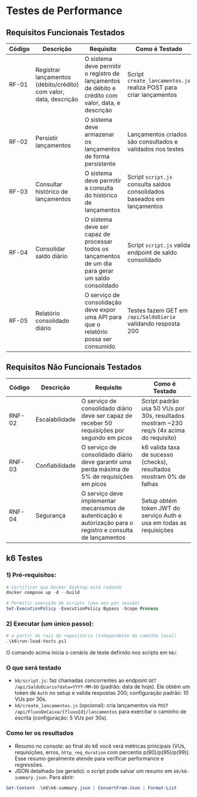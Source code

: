 ﻿# Testes de Performance

## Requisitos Funcionais Testados

| Código | Descrição | Requisito | Como é Testado |
|--------|-----------|-----------|----------------|
| RF-01 | Registrar lançamentos (débito/crédito) com valor, data, descrição | O sistema deve permitir o registro de lançamentos de débito e crédito com valor, data, e descrição | Script `create_lancamentos.js` realiza POST para criar lançamentos |
| RF-02 | Persistir lançamentos | O sistema deve armazenar os lançamentos de forma persistente | Lançamentos criados são consultados e validados nos testes |
| RF-03 | Consultar histórico de lançamentos | O sistema deve permitir a consulta do histórico de lançamentos | Script `script.js` consulta saldos consolidados baseados em lançamentos |
| RF-04 | Consolidar saldo diário | O sistema deve ser capaz de processar todos os lançamentos de um dia para gerar um saldo consolidado | Script `script.js` valida endpoint de saldo consolidado |
| RF-05 | Relatório consolidado diário | O serviço de consolidação deve expor uma API para que o relatório possa ser consumido | Testes fazem GET em `/api/SaldoDiario` validando resposta 200 |

## Requisitos Não Funcionais Testados

| Código | Descrição | Requisito | Como é Testado |
|--------|-----------|-----------|----------------|
| RNF-02 | Escalabilidade | O serviço de consolidado diário deve ser capaz de receber 50 requisições por segundo em picos | Script padrão usa 50 VUs por 30s, resultados mostram ~230 req/s (4x acima do requisito) |
| RNF-03 | Confiabilidade | O serviço de consolidado diário deve garantir uma perda máxima de 5% de requisições em picos | k6 valida taxa de sucesso (checks), resultados mostram 0% de falhas |
| RNF-04 | Segurança | O serviço deve implementar mecanismos de autenticação e autorização para o registro e consulta de lançamentos | Setup obtém token JWT do serviço Auth e usa em todas as requisições |

## k6 Testes

### 1) Pré-requisitos:

```powershell
# Certificar que Docker Desktop está rodando
docker compose up -d --build

# Permitir execução de scripts (uma vez por sessão)
Set-ExecutionPolicy -ExecutionPolicy Bypass -Scope Process
```

### 2) Executar (um único passo):

```powershell
# a partir da raiz do repositório (independente do caminho local)
.\k6\run-load-tests.ps1
```

O comando acima inicia o cenário de teste definido nos scripts em `k6/`.

### O que será testado
- `k6/script.js`: faz chamadas concorrentes ao endpoint `GET /api/SaldoDiario?data=YYYY-MM-DD` (padrão: data de hoje). Ele obtém um token de `Auth` no setup e valida respostas 200; configuração padrão: 10 VUs por 30s.
- `k6/create_lancamentos.js` (opcional): cria lançamentos via `POST /api/FluxoDeCaixa/{fluxoId}/lancamentos` para exercitar o caminho de escrita (configuração: 5 VUs por 30s).

### Como ler os resultados
- Resumo no console: ao final do k6 você verá métricas principais (VUs, requisições, erros, `http_req_duration` com percentis p(90)/p(95)/p(99)). Esse resumo geralmente atende para verificar performance e regressões.
- JSON detalhado (se gerado): o script pode salvar um resumo em `k6/k6-summary.json`. Para abrir:

```powershell
Get-Content .\k6\k6-summary.json | ConvertFrom-Json | Format-List
```
